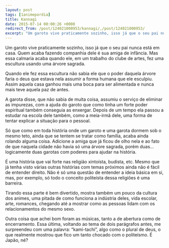 ```yaml
---
layout: post
tags: [1animepordia]
title: Kannagi
date: 2015-07-14 00:00:26 +0000
redirect_from: /post/124021000953/kannagi/,/post/124021000953/
excerpt: "Um garoto vive praticamente sozinho, isso já que o seu pai nunca está em casa. Quem acaba fazendo companhia dele é sua amiga de infância. Mas essa calmaria acaba quando ele, em um trabalho do clube de artes, fez uma escultura usando uma árvore sagrada."
---
```


Um garoto vive praticamente sozinho, isso já que o seu pai nunca está em
casa. Quem acaba fazendo companhia dele é sua amiga de infância. Mas
essa calmaria acaba quando ele, em um trabalho do clube de artes, fez
uma escultura usando uma árvore sagrada.

Quando ele fez essa escultura não sabia ele que o poder daquela árvore
faria o deus que estava nela assumir a forma humana que ele esculpiu.
Assim aquela casa ganhou mais uma boca para ser alimentada e nunca mais
teve aquela paz de antes.

A garota disse, que não sabia de muita coisa, assumiu o serviço de
eliminar as impurezas, com a ajuda do garoto que como tinha um forte
poder espiritual também conseguia as enxergar. Depois de um tempo ela
passou a estudar na escola dele também, como a meia-irmã dele, uma forma
de tentar explicar a situação para o pessoal.

Só que como em toda história onde um garoto e uma garota dormem sob o
mesmo teto, ainda que se tentem se tratar como família, acaba ainda
rolando alguma coisa. Adicione a amiga que já ficou de olho nela e ao
fato de que naquela cidade não havia só uma árvore sagrada, porém duas…
logicamente duas garotas com poderes para ajudar na história.

É uma história que vai forte nas religião xintoísta, budista, etc. Mesmo
que já tenha visto várias outras histórias com temas próximos ainda não
é fácil de entender direito. Não é só uma questão de entender a ideia
básica em si, mas, por exemplo, só todo o conceito politeísta dessa
religiões é uma barreira.

Tirando essa parte é bem divertido, mostra também um pouco da cultura
dos animes, uma pitada de como funciona a indústria deles, vida escolar,
arte, romances, chegando até a mostrar como as pessoas lidam com os
relacionamentos do mesmo sexo.

Outra coisa que achei bom foram as músicas, tanto a de abertura como de
encerramento. Essa última, voltando ao tema de dois parágrafos antes, me
surpreendeu com uma palavra: “kami-tachi”, algo como o plural de deus, o
que realmente mostrou que fico um tanto chocado com o politeísmo. É
Japão, né?


